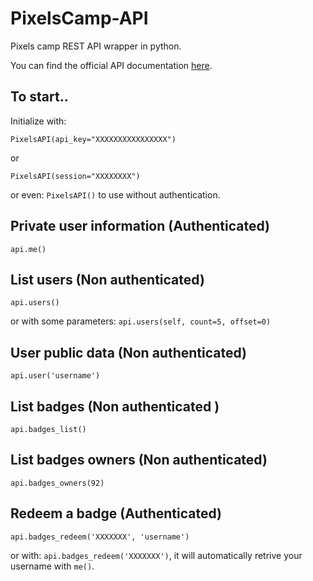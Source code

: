 # PixelsCamp-API
Pixels camp REST API wrapper in python.

You can find the official API documentation [here][API doc].

## To start..

Initialize with:

```PixelsAPI(api_key="XXXXXXXXXXXXXXXX")```

or

```PixelsAPI(session="XXXXXXXX")```

or even: ```PixelsAPI()``` to use without authentication.

## Private user information (Authenticated)

```api.me()```

## List users (Non authenticated)

```api.users()```

or with some parameters: ```api.users(self, count=5, offset=0)```

## User public data (Non authenticated)

```api.user('username')```

## List badges (Non authenticated )

```api.badges_list()```

## List badges owners (Non authenticated)

```api.badges_owners(92)```

## Redeem a badge (Authenticated)

```api.badges_redeem('XXXXXXX', 'username')```

or with: ```api.badges_redeem('XXXXXXX')```, it will automatically retrive your username with  ```me()```.


[API doc]: https://github.com/PixelsCamp/docs/blob/master/API.md
